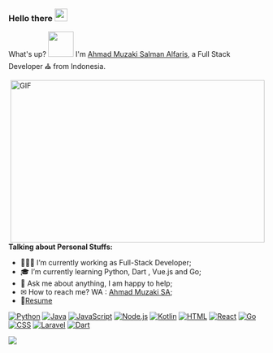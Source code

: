 ### Hello there <img src="https://media.giphy.com/media/hvRJCLFzcasrR4ia7z/giphy.gif" width="25px">

What's up? <img src="https://media.giphy.com/media/mGcNjsfWAjY5AEZNw6/giphy.gif" width="50"> I'm [Ahmad Muzaki Salman Alfaris](https://ahmadmuzaki.com/), a Full Stack Developer ⛪ from Indonesia.

  <img align="right" alt="GIF" src="https://github.com/abhisheknaiidu/abhisheknaiidu/blob/master/code.gif?raw=true" width="500" height="320" />
  
**Talking about Personal Stuffs:**

- 👨🏽‍💻 I’m currently working as Full-Stack Developer;
- 🎓 I’m currently learning Python, Dart , Vue.js and Go; 
- 💬 Ask me about anything, I am happy to help;
- ✉ How to reach me? WA : [Ahmad Muzaki SA](https://wa.me/+6287826077526);
- 📝[Resume](https://github.com/Ahmadmuzaki/Ahmadmuzaki/blob/main/Resume%20Ahmad%20Muzaki%20SA.pdf)
<!-- START OF PROFILE STACK, DO NOT REMOVE -->
[![Python](https://img.shields.io/static/v1?label=&message=Python&color=3C78A9&logo=python&logoColor=FFFFFF)](https://www.python.org/) 
[![Java](https://img.shields.io/static/v1?label=&message=Java&color=ec2025&logo=java&logoColor=FFFFFF)](https://www.java.com/en/) 
[![JavaScript](https://img.shields.io/static/v1?label=&message=JavaScript&color=F1E05A&logo=javascript&logoColor=FFFFFF)](https://developer.mozilla.org/en-US/docs/Web/JavaScript)
[![Node.js](https://img.shields.io/static/v1?label=&message=Node.js&color=47d147&logo=node.js&logoColor=FFFFFF)](https://nodejs.org/en/)
[![Kotlin](https://img.shields.io/static/v1?label=&message=Kotlin&color=7b70e2&logo=kotlin&logoColor=FFFFFF)](https://kotlinlang.org/) 
[![HTML](https://img.shields.io/static/v1?label=&message=HTML&color=ff751a&logo=HTML5&logoColor=FFFFFF)](https://developer.mozilla.org/en-US/docs/Web/Guide/HTML/HTML5)
[![React](https://img.shields.io/static/v1?label=&message=React&color=48cef7&logo=React&logoColor=FFFFFF)](https://reactjs.org/)
[![Go](https://img.shields.io/static/v1?label=&message=Go&color=00acd7&logo=Go&logoColor=FFFFFF)](https://golang.org/)
[![CSS](https://img.shields.io/static/v1?label=&message=CSS&color=00acd7&logo=CSS3&logoColor=FFFFFF)](https://www.w3.org/Style/CSS/Overview.en.html)
[![Laravel](https://img.shields.io/static/v1?label=&message=Laravel&color=00acd7&logo=Laravel&logoColor=FFFFFF)](https://sass-lang.com/)
[![Dart](https://img.shields.io/static/v1?label=&message=Dart&color=00acd7&logo=Dart&logoColor=FFFFFF)](https://sass-lang.com/)
<!-- END OF PROFILE STACK, DO NOT REMOVE -->

![](https://visitor-badge.glitch.me/badge?page_id=ahmadmuzaki.ahmadmuzaki)

